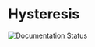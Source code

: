 # Hysteresis
[![Documentation Status](https://readthedocs.org/projects/hysteresis-analysis/badge/?version=latest)](https://hysteresis-analysis.readthedocs.io/en/latest/?badge=latest)
